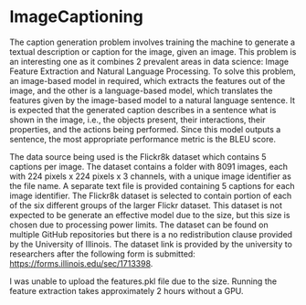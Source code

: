 # ImageCaptioning
The caption generation problem involves training the machine to generate a textual description or caption for the image, given an image. This problem is an interesting one as it combines 2 prevalent areas in data science: Image Feature Extraction and Natural Language Processing. To solve this problem, an image-based model in required, which extracts the features out of the image, and the other is a language-based model, which translates the features given by the image-based model to a natural language sentence. It is expected that the generated caption describes in a sentence what is shown in the image, i.e., the objects present, their interactions, their properties, and the actions being performed. Since this model outputs a sentence, the most appropriate performance metric is the BLEU score. 

The data source being used is the Flickr8k dataset which contains 5 captions per image. The dataset contains a folder with 8091 images, each with 224 pixels x 224 pixels x 3 channels, with a unique image identifier as the file name. A separate text file is provided containing 5 captions for each image identifier. The Flickr8k dataset is selected to contain portion of each of the six different groups of the larger Flickr dataset. This dataset is not expected to be generate an effective model due to the size, but this size is chosen due to processing power limits. The dataset can be found on multiple GitHub repositories but there is a no redistribution clause provided by the University of Illinois. The dataset link is provided by the university to researchers after the following form is submitted: https://forms.illinois.edu/sec/1713398.

I was unable to upload the features.pkl file due to the size. Running the feature extraction takes approximately 2 hours without a GPU.
